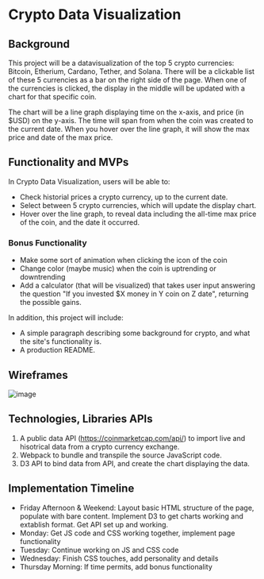 # Crypto Data Visualization 

## Background 

This project will be a datavisualization of the 
top 5 crypto currencies: Bitcoin, Etherium, Cardano,
Tether, and Solana. There will be a clickable list of
these 5 currencies as a bar on the right side of the 
page. When one of the currencies is clicked, the display
in the middle will be updated with a chart for that 
specific coin.

The chart will be a line graph displaying time on the
x-axis, and price (in $USD) on the y-axis. The time will 
span from when the coin was created to the current date. 
When you hover over the line graph, it will show the max 
price and date of the max price.

## Functionality and MVPs

In Crypto Data Visualization, users will be able to:

- Check historial prices a crypto currency, up to the 
current date.
- Select between 5 crypto currencies, which
will update the display chart.
- Hover over the line graph, to reveal data including the all-time 
max price of the coin, and the date it occurred.

### Bonus Functionality 
- Make some sort of animation when clicking 
the icon of the coin
- Change color (maybe music) when the coin is 
uptrending or downtrending
- Add a calculator (that will be visualized) 
that takes user input answering the question "If you invested $X
money in Y coin on Z date", returning the possible gains.

In addition, this project will include: 

- A simple paragraph describing some background for crypto, and
what the site's functionality is.
- A production README.
 
## Wireframes

![image](https://user-images.githubusercontent.com/63963324/144649859-31922653-4e00-4418-9555-f9da524068de.png)
 
## Technologies, Libraries APIs 

1. A public data API (https://coinmarketcap.com/api/) to import live and hisotrical data from a crypto currency exchange.
2. Webpack to bundle and transpile the source JavaScript code.
3. D3 API to bind data from API, and create the chart displaying the data.

## Implementation Timeline 

- Friday Afternoon & Weekend: Layout basic HTML structure of the page, populate with bare content. Implement D3 to get charts working and extablish format. Get API set up and working.
- Monday: Get JS code and CSS working together, implement page functionality
- Tuesday: Continue working on JS and CSS code
- Wednesday: Finish CSS touches, add personality and details
- Thursday Morning: If time permits, add bonus functionality
